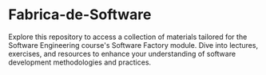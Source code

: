 # Fabrica-de-Software
Explore this repository to access a collection of materials tailored for the Software Engineering course's Software Factory module. Dive into lectures, exercises, and resources to enhance your understanding of software development methodologies and practices.
